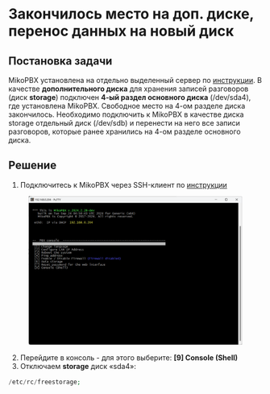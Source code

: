# Закончилось место на доп. диске, перенос данных на новый диск

## Постановка задачи <a href="#postanovka_zadachi" id="postanovka_zadachi"></a>

MikoPBX установлена на отдельно выделенный сервер по [инструкции](https://wiki.mikopbx.ru/setup#live_cd). В качестве **дополнительного диска** для хранения записей разговоров (диск **storage**) подключен **4-ый раздел основного диска** (/dev/sda4), где установлена MikoPBX. Свободное место на 4-ом разделе диска закончилось. Необходимо подключить к MikoPBX в качестве диска storage отдельный диск (/dev/sdb) и перенести на него все записи разговоров, которые ранее хранились на 4-ом разделе основного диска.

## Решение <a href="#reshenie" id="reshenie"></a>

1. Подключитесь к MikoPBX через SSH-клиент по [инструкции](../troubleshooting/connecting-to-a-pbx-using-an-ssh-client/putty.md)

<figure><img src="../../.gitbook/assets/sshConnection (1).png" alt=""><figcaption></figcaption></figure>

2. Перейдите в консоль - для этого выберите: **\[9] Console (Shell)**
3. Отключаем **storage** диск «sda4»:

```php
/etc/rc/freestorage;
```
